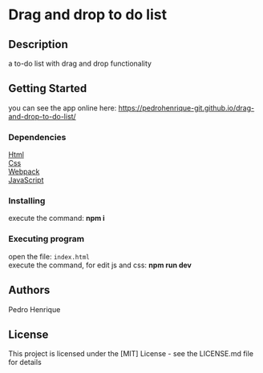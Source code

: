 # Drag and drop to do list
## Description

a to-do list with drag and drop functionality

## Getting Started

you can see the app online here: https://pedrohenrique-git.github.io/drag-and-drop-to-do-list/

### Dependencies

<a href="https://developer.mozilla.org/en-US/docs/Web/HTML">Html</a><br/>
<a href="https://developer.mozilla.org/en-US/docs/Web/CSS">Css</a><br/>
<a href="https://webpack.js.org/">Webpack</a><br/>
<a href="https://developer.mozilla.org/en-US/docs/Web/JavaScript">JavaScript</a><br/>

### Installing

execute the command: <b>npm i</b>

### Executing program

open the file: `index.html`<br/>
execute the command, for edit js and css: <b>npm run dev</b>

## Authors

Pedro Henrique

## License

This project is licensed under the [MIT] License - see the LICENSE.md file for details
